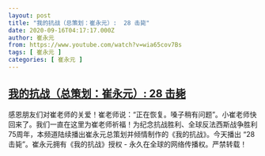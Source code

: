 ```yaml
---
layout: post
title: "我的抗战（总策划：崔永元）:  28 击毙"
date: 2020-09-16T04:17:17.000Z
author: 崔永元
from: https://www.youtube.com/watch?v=wia65cov7Bs
tags: [ 崔永元 ]
categories: [ 崔永元 ]
---
```

<!--1600229837000-->
[我的抗战（总策划：崔永元）:  28 击毙](https://www.youtube.com/watch?v=wia65cov7Bs)
------

<div>
感恩朋友们对崔老师的关爱！崔老师说：“正在恢复。嗓子稍有问题”。小崔老师快回来了。我们一直在这里为崔老师祈福！为纪念抗战胜利、全球反法西斯战争胜利75周年，本频道陆续播出崔永元总策划并倾情制作的《我的抗战》。今天播出 “28 击毙”。崔永元拥有《我的抗战》授权 - 永久在全球的网络传播权。严禁转载！
</div>
